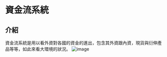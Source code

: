# 資金流系統
## 介紹
資金流系統是用以看外資對各國的資金的進出，包含其外資跟內資，現貨與衍伸產品等等，如此來看大環境的狀況。
![image](https://github.com/JulianLee310514065/SideProject--Akasha/assets/101493861/4bacb3ee-dc2d-4a17-b5d8-8cfc47c05ac9)
